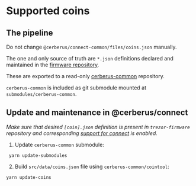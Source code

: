 # Supported coins

## The pipeline

Do not change `@cerberus/connect-common/files/coins.json` manually.

The one and only source of truth are `*.json` definitions declared and maintained in the [firmware repository](https://github.com/Cerberus-Wallet/cerberus-firmware/tree/main/common/defs).

These are exported to a read-only [cerberus-common](https://github.com/Cerberus-Wallet/cerberus-common) repository.

`cerberus-common` is included as git submodule mounted at `submodules/cerberus-common`.

## Update and maintenance in @cerberus/connect

_Make sure that desired `[coin].json` definition is present in `trezor-firmware` repository *and* corresponding [support for connect](https://github.com/Cerberus-Wallet/cerberus-firmware/blob/4e005de02fbb9db11a304587ec1abe8aab80cdfd/common/defs/support.json#L3) is enabled._

1. Update `cerberus-common` submodule:

```
 yarn update-submodules
```

2. Build `src/data/coins.json` file using `cerberus-common/cointool`:

```
yarn update-coins
```
